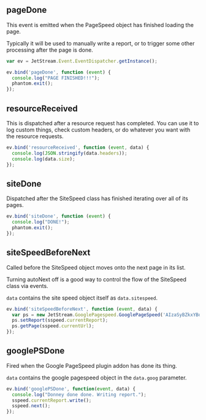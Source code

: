 ## pageDone

This event is emitted when the PageSpeed object has finished loading the page.

Typically it will be used to manually write a report, or to trigger some other processing after the page is done.

```js
var ev = JetStream.Event.EventDispatcher.getInstance();

ev.bind('pageDone', function (event) {  
  console.log("PAGE FINISHED!!!");
  phantom.exit();
});
```

## resourceReceived

This is dispatched after a resource request has completed. You can use it to log custom things, check custom headers, or do whatever you want with the resource requests.

```js
ev.bind('resourceReceived', function (event, data) {
  console.log(JSON.stringify(data.headers));
  console.log(data.size);
});
```

## siteDone

Dispatched after the SiteSpeed class has finished iterating over all of its pages.

```js
ev.bind('siteDone', function (event) {
  console.log("DONE!");
  phantom.exit();
});
```

## siteSpeedBeforeNext

Called before the SiteSpeed object moves onto the next page in its list.

Turning autoNext off is a good way to control the flow of the SiteSpeed class via events.

`data` contains the site speed object itself as `data.sitespeed`.

```js
ev.bind('siteSpeedBeforeNext', function (event, data) {
  var ps = new JetStream.GooglePagespeed.GooglePageSpeed('AIzaSyBZkxYBorBK_W0UH3klqs0FOFTDpIph0Xg');
  ps.setReport(sspeed.currentReport);
  ps.getPage(sspeed.currentUrl);
});
```

## googlePSDone

Fired when the Google PageSpeed plugin addon has done its thing.

`data` contains the google pagespeed object in the `data.goog` parameter.

```js
ev.bind('googlePSDone', function(event, data) {
  console.log("Donney done done. Writing report.");
  sspeed.currentReport.write();
  sspeed.next();
});
```
